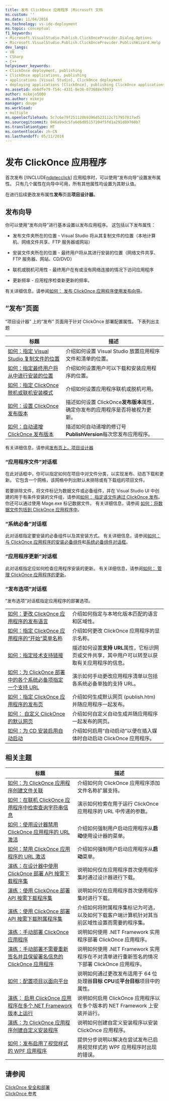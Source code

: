 ```yaml
---
title: 发布 ClickOnce 应用程序 |Microsoft 文档
ms.custom: ''
ms.date: 11/04/2016
ms.technology: vs-ide-deployment
ms.topic: conceptual
f1_keywords:
- Microsoft.VisualStudio.Publish.ClickOnceProvider.Dialog.Options
- Microsoft.VisualStudio.Publish.ClickOnceProvider.PublishWizard.Help
dev_langs:
- VB
- CSharp
- C++
helpviewer_keywords:
- ClickOnce deployment, publishing
- ClickOnce applications, publishing
- applications [Visual Studio], ClickOnce deployment
- deploying applications [ClickOnce], publishing ClickOnce applications
ms.assetid: eb6dfe79-f54c-4331-8e36-073688e70973
author: mikejo5000
ms.author: mikejo
manager: douge
ms.workload:
- multiple
ms.openlocfilehash: 5c7c6e79f251120b9396d523112c717957817ad5
ms.sourcegitcommit: 046a9adc5fa6d6d05157204f5fd1a291d89760b7
ms.translationtype: MT
ms.contentlocale: zh-CN
ms.lasthandoff: 05/11/2018
---
```

# <a name="publishing-clickonce-applications"></a>发布 ClickOnce 应用程序
首次发布 [!INCLUDE[ndptecclick](../deployment/includes/ndptecclick_md.md)] 应用程序时，可以使用“发布向导”设置发布属性。 只有几个属性在向导中可用，所有其他属性均设置为其默认值。  
  
 在进行后续更改发布属性**发布**页面**项目设计器**。  
  
## <a name="publish-wizard"></a>发布向导  
 你可以使用“发布向导”进行基本设置以发布应用程序。 这包括以下发布属性：  
  
-   发布文件夹所在的位置 - Visual Studio 将从其复制文件的位置（本地计算机、网络文件共享、FTP 服务器或网站）  
  
-   安装文件夹所在的位置 - 最终用户将从其进行安装的位置（网络文件共享、FTP 服务器、网站、CD/DVD）  
  
-   联机或脱机可用性 - 最终用户在有或没有网络连接的情况下访问应用程序  
  
-   更新频率 - 应用程序检查新更新的频率。  
  
 有关详细信息，请参阅[如何： 发布 ClickOnce 应用程序使用发布向导](../deployment/how-to-publish-a-clickonce-application-using-the-publish-wizard.md)。  
  
## <a name="publish-page"></a>“发布”页面  
 “项目设计器”  上的“发布”  页面用于针对 ClickOnce 部署配置属性。 下表列出主题  
  
|标题|描述|  
|-----------|-----------------|  
|[如何：指定 Visual Studio 复制文件的位置](../deployment/how-to-specify-where-visual-studio-copies-the-files.md)|介绍如何设置 Visual Studio 放置应用程序文件和清单的位置。|  
|[如何：指定最终用户将从中进行安装的位置](../deployment/how-to-specify-the-location-where-end-users-will-install-from.md)|介绍如何设置用户可以下载和安装应用程序的位置。|  
|[如何：指定 ClickOnce 脱机或联机安装模式](../deployment/how-to-specify-the-clickonce-offline-or-online-install-mode.md)|介绍如何设置应用程序联机或脱机可用。|  
|[如何：设置 ClickOnce 发布版本](../deployment/how-to-set-the-clickonce-publish-version.md)|描述如何设置 ClickOnce**发布版本**属性，确定你发布的应用程序是否将被视为更新。|  
|[如何：自动递增 ClickOnce 发布版本](../deployment/how-to-automatically-increment-the-clickonce-publish-version.md)|描述如何自动递增的修订号**PublishVersion**每次您发布应用程序。|  
  
 有关详细信息，请参阅[发布页上，项目设计器](../ide/reference/publish-page-project-designer.md)  
  
### <a name="application-files-dialog-box"></a>“应用程序文件”对话框  
 在此对话框中，你可以指定如何在项目中对文件分类，以实现发布、动态下载和更新。 它包含一个网格，该网格中列出默认未排除或有下载组的项目文件。  
  
 若要排除文件，将文件标记为数据文件或必备组件，并在 Visual Studio UI 中创建的用于有条件安装的文件组，请参阅[如何： 指定该文件通过 ClickOnce 发布](../deployment/how-to-specify-which-files-are-published-by-clickonce.md)。 你还可以通过使用 Mage.exe 标记数据文件。 有关详细信息，请参阅 [如何：将数据文件包括到 ClickOnce 应用程序中](../deployment/how-to-include-a-data-file-in-a-clickonce-application.md)。  
  
### <a name="prerequisites-dialog-box"></a>“系统必备”对话框  
 此对话框指定要安装的必备组件以及其安装方式。 有关详细信息，请参阅[如何： 与 ClickOnce 应用程序的安装必备组件](../deployment/how-to-install-prerequisites-with-a-clickonce-application.md)和[系统必备组件对话框](../ide/reference/prerequisites-dialog-box.md)。  
  
### <a name="application-updates-dialog-box"></a>“应用程序更新”对话框  
 此对话框指定应如何检查应用程序安装的更新。 有关详细信息，请参阅[如何： 管理 ClickOnce 应用程序的更新](../deployment/how-to-manage-updates-for-a-clickonce-application.md)。  
  
### <a name="publish-options-dialog-box"></a>“发布选项”对话框  
 “发布选项”对话框指定应用程序的部署选项。  
  
|||  
|-|-|  
|[如何：更改 ClickOnce 应用程序的发布语言](../deployment/how-to-change-the-publish-language-for-a-clickonce-application.md)|介绍如何指定与本地化版本匹配的语言和区域性。|  
|[如何：指定 ClickOnce 应用程序的“开始”菜单名称](../deployment/how-to-specify-a-start-menu-name-for-a-clickonce-application.md)|介绍如何更改 ClickOnce 应用程序的显示名称。|  
|[如何：指定技术支持链接](../deployment/how-to-specify-a-link-for-technical-support.md)|描述如何设置**支持 URL**属性，它标识网页或文件共享，其中用户可以转至以获取有关应用程序的信息。|  
|[如何：为 ClickOnce 部署中的各个系统必备项指定一个支持 URL](../deployment/how-to-specify-a-support-url-for-individual-prerequisites-in-a-clickonce-deployment.md)|演示如何手动更改应用程序清单以包括各系统必备单独的支持 URL。|  
|[如何：指定 ClickOnce 应用程序的发布页](../deployment/how-to-specify-a-publish-page-for-a-clickonce-application.md)|介绍如何生成默认网页 (publish.htm) 并随应用程序一起发布。|  
|[如何： 自定义 ClickOnce 的默认网页](../deployment/how-to-customize-the-default-web-page-for-a-clickonce-application.md)|介绍如何自定义自动生成并随应用程序一起发布的网页。|  
|[如何：为 CD 安装启用自动启动](../deployment/how-to-enable-autostart-for-cd-installations.md)|介绍如何启用“自动启动”以便在插入媒体时自动启动 ClickOnce 应用程序。|  
  
## <a name="related-topics"></a>相关主题  
  
|标题|描述|  
|-----------|-----------------|  
|[如何：为 ClickOnce 应用程序创建文件关联](../deployment/how-to-create-file-associations-for-a-clickonce-application.md)|介绍如何向 ClickOnce 应用程序添加文件名称扩展支持。|  
|[如何：在联机 ClickOnce 应用程序中检索查询字符串信息](../deployment/how-to-retrieve-query-string-information-in-an-online-clickonce-application.md)|演示如何检索在用于运行 ClickOnce 应用程序的 URL 中传递的参数。|  
|[如何：使用设计器禁用 ClickOnce 应用程序的 URL 激活](../deployment/how-to-disable-url-activation-of-clickonce-applications-by-using-the-designer.md)|介绍如何强制用户启动应用程序从**启动**使用设计器的菜单。|  
|[如何：禁用 ClickOnce 应用程序的 URL 激活](../deployment/how-to-disable-url-activation-of-clickonce-applications.md)|介绍如何强制用户启动应用程序从**启动**菜单。|  
|[演练：在设计器中使用 ClickOnce 部署 API 按需下载程序集](../deployment/walkthrough-downloading-assemblies-on-demand-with-the-clickonce-deployment-api-using-the-designer.md)|说明如何仅在应用程序首次使用程序集时通过设计器进行下载。|  
|[演练：使用 ClickOnce 部署 API 按需下载程序集](../deployment/walkthrough-downloading-assemblies-on-demand-with-the-clickonce-deployment-api.md)|说明如何仅在应用程序首次使用程序集时进行下载。|  
|[演练：使用 ClickOnce 部署 API 按需下载附属程序集](../deployment/walkthrough-downloading-satellite-assemblies-on-demand-with-the-clickonce-deployment-api.md)|介绍如何将附属程序集标记为可选，以及如何下载客户端计算机针对其当前区域性设置而需要的程序集。|  
|[演练：手动部署 ClickOnce 应用程序](../deployment/walkthrough-manually-deploying-a-clickonce-application.md)|说明如何使用 .NET Framework 实用程序部署 ClickOnce 应用程序。|  
|[演练：手动部署不需要重新签名并且保留署名信息的 ClickOnce 应用程序](../deployment/walkthrough-manually-deploying-a-clickonce-app-no-re-signing-required.md)|说明如何使用 .NET Framework 实用程序在不对清单进行重新签名的情况下部署 ClickOnce 应用程序。|  
|[如何：配置项目以面向平台](../ide/how-to-configure-projects-to-target-platforms.md)|说明如何通过更改发布适用于 64 位处理器**目标 CPU**或**平台目标**项目中的属性。|  
|[演练： 启用 ClickOnce 应用程序在多个.NET Framework 版本上运行](http://msdn.microsoft.com/en-us/7f4383af-ed87-4853-b4d4-02a3967a5fd9)|说明如何启用 ClickOnce 应用程序以在多个版本的 NET Framework 上安装并运行。|  
|[演练：为 ClickOnce 应用程序创建自定义安装程序](../deployment/walkthrough-creating-a-custom-installer-for-a-clickonce-application.md)|说明如何创建自定义安装程序以安装 ClickOnce 应用程序。|  
|[如何：发布启用了视觉样式的 WPF 应用程序](../deployment/how-to-publish-a-wpf-application-with-visual-styles-enabled.md)|提供分步说明以解决在尝试发布已启用视觉样式的 WPF 应用程序时出现的错误。|  
  
## <a name="see-also"></a>请参阅  
 [ClickOnce 安全和部署](../deployment/clickonce-security-and-deployment.md)   
 [ClickOnce 参考](../deployment/clickonce-reference.md)